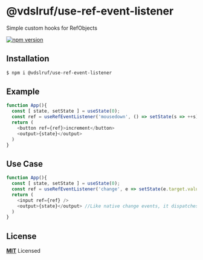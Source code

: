 # @vdslruf/use-ref-event-listener

Simple custom hooks for RefObjects

[![npm version](https://badge.fury.io/js/@vdslruf%2Fuse-ref-event-listener.svg)](https://badge.fury.io/js/@vdslruf%2Fuse-ref-event-listener)

## Installation

```bash
$ npm i @vdslruf/use-ref-event-listener
```

## Example

```js
function App(){
  const [ state, setState ] = useState(0);
  const ref = useRefEventListener('mousedown', () => setState(s => ++s));
  return (
    <button ref={ref}>increment</button>
    <output>{state}</output>
  )
}
```

## Use Case

```js
function App(){
  const [ state, setState ] = useState(0);
  const ref = useRefEventListener('change', e => setState(e.target.value));
  return (
    <input ref={ref} />
    <output>{state}</output> //Like native change events, it dispatches when the change is finalized.
  )
}
```


## License

**[MIT](LICENSE)** Licensed
